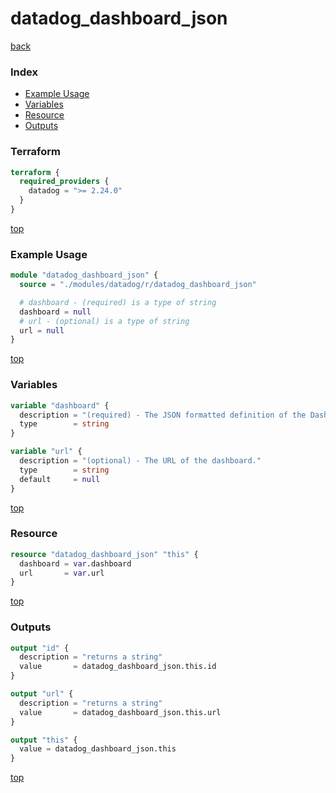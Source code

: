 # datadog_dashboard_json

[back](../datadog.md)

### Index

- [Example Usage](#example-usage)
- [Variables](#variables)
- [Resource](#resource)
- [Outputs](#outputs)

### Terraform

```terraform
terraform {
  required_providers {
    datadog = ">= 2.24.0"
  }
}
```

[top](#index)

### Example Usage

```terraform
module "datadog_dashboard_json" {
  source = "./modules/datadog/r/datadog_dashboard_json"

  # dashboard - (required) is a type of string
  dashboard = null
  # url - (optional) is a type of string
  url = null
}
```

[top](#index)

### Variables

```terraform
variable "dashboard" {
  description = "(required) - The JSON formatted definition of the Dashboard."
  type        = string
}

variable "url" {
  description = "(optional) - The URL of the dashboard."
  type        = string
  default     = null
}
```

[top](#index)

### Resource

```terraform
resource "datadog_dashboard_json" "this" {
  dashboard = var.dashboard
  url       = var.url
}
```

[top](#index)

### Outputs

```terraform
output "id" {
  description = "returns a string"
  value       = datadog_dashboard_json.this.id
}

output "url" {
  description = "returns a string"
  value       = datadog_dashboard_json.this.url
}

output "this" {
  value = datadog_dashboard_json.this
}
```

[top](#index)